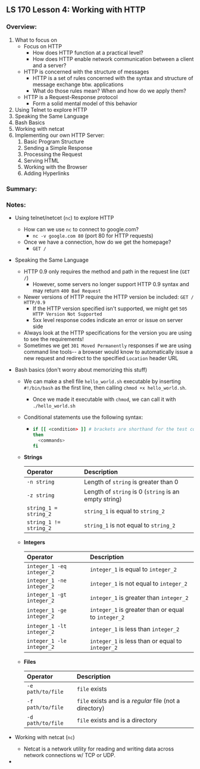 ## LS 170 Lesson 4: Working with HTTP



### Overview:

1. What to focus on
   * Focus on HTTP
     * How does HTTP function at a practical level?
     * How does HTTP enable network communication between a client and a server?
   * HTTP is concerned with the structure of messages
     * HTTP is a set of rules concerned with the syntax and structure of message exchange btw. applications
     * What do those rules mean? When and how do we apply them?
   * HTTP is a Request-Response protocol
     * Form a solid mental model of this behavior
2. Using Telnet to explore HTTP
3. Speaking the Same Language
4. Bash Basics
5. Working with netcat
6. Implementing our own HTTP Server:
   1. Basic Program Structure
   2. Sending a Simple Response
   3. Processing the Request
   4. Serving HTML
   5. Working with the Browser
   6. Adding Hyperlinks

### Summary:



### Notes:

* Using telnet/netcet (`nc`) to explore HTTP

  * How can we use `nc` to connect to google.com?
    * `nc -v google.com 80` (port 80 for HTTP requests)
  * Once we have a connection, how do we get the homepage?
    * `GET /`

* Speaking the Same Language

  * HTTP 0.9 only requires the method and path in the request line (`GET /`)
    * However, some servers no longer support HTTP 0.9 syntax and may return `400 Bad Request`
  * Newer versions of HTTP require the HTTP version be included: `GET / HTTP/0.9`
    * If the HTTP version specified isn't supported, we might get `505 HTTP Version Not Supported`
    * 5xx level response codes indicate an error or issue on server side
  * Always look at the HTTP specifications for the version you are using to see the requirements!
  * Sometimes we get `301 Moved Permanently` responses if we are using command line tools-- a browser would know to automatically issue a new request and redirect to the specified `Location` header URL

* Bash basics (don't worry about memorizing this stuff)

  * We can make a shell file `hello_world.sh` executable by inserting `#!/bin/bash` as the first line, then calling `chmod +x hello_world.sh`.

    * Once we made it executable with `chmod`, we can call it with `./hello_world.sh`

  * Conditional statements use the following syntax:

    * ``` bash
      if [[ <condition> ]] # brackets are shorthand for the test command
      then
        <commands>
      fi
      ```

  * **Strings**

    | Operator               | Description                                           |
    | :--------------------- | :---------------------------------------------------- |
    | `-n string`            | Length of `string` is greater than 0                  |
    | `-z string`            | Length of `string` is 0 (`string` is an empty string) |
    | `string_1 = string_2`  | `string_1` is equal to `string_2`                     |
    | `string_1 != string_2` | `string_1` is not equal to `string_2`                 |

  * **Integers**

    | Operator                  | Description                                         |
    | :------------------------ | :-------------------------------------------------- |
    | `integer_1 -eq integer_2` | `integer_1` is equal to `integer_2`                 |
    | `integer_1 -ne integer_2` | `integer_1` is not equal to `integer_2`             |
    | `integer_1 -gt integer_2` | `integer_1` is greater than `integer_2`             |
    | `integer_1 -ge integer_2` | `integer_1` is greater than or equal to `integer_2` |
    | `integer_1 -lt integer_2` | `integer_1` is less than `integer_2`                |
    | `integer_1 -le integer_2` | `integer_1` is less than or equal to `integer_2`    |

  * **Files**

    | Operator          | Description                                             |
    | :---------------- | :------------------------------------------------------ |
    | `-e path/to/file` | `file` exists                                           |
    | `-f path/to/file` | `file` exists and is a *regular* file (not a directory) |
    | `-d path/to/file` | `file` exists and is a directory                        |

* Working with netcat (`nc`)
  * Netcat is a network utility for reading and writing data across network connections w/ TCP or UDP.
* 